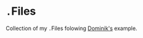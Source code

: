 # `.`Files

Collection of my `.`Files folowing [Dominik's](https://github.com/dhabersack/dotfiles) example.
